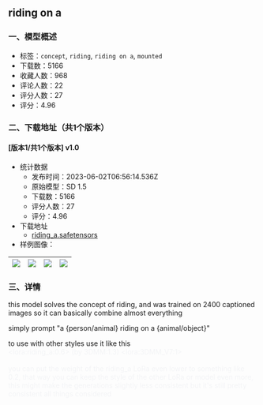 ## riding on a 
### 一、模型概述

- 标签：`concept`, `riding`, `riding on a`, `mounted`
- 下载数：5166
- 收藏人数：968
- 评论人数：22
- 评分人数：27
- 评分：4.96

### 二、下载地址（共1个版本）

#### [版本1/共1个版本] v1.0

- 统计数据
  - 发布时间：2023-06-02T06:56:14.536Z
  - 原始模型：SD 1.5
  - 下载数：5166
  - 评分人数：27
  - 评分：4.96
- 下载地址
  - [riding_a.safetensors](https://civitai.com/api/download/models/87496)
- 样例图像：

| <img src="https://image.civitai.com/xG1nkqKTMzGDvpLrqFT7WA/27410994-3e34-4566-b2f8-bfc1caecca8b/width=450/1002622.jpeg" /> | <img src="https://image.civitai.com/xG1nkqKTMzGDvpLrqFT7WA/ff548b7e-b2c8-4337-b61a-12d96dfc40c4/width=450/1002395.jpeg" /> | <img src="https://image.civitai.com/xG1nkqKTMzGDvpLrqFT7WA/003815fc-b6a6-4640-89bc-dd859c2c120b/width=450/1002375.jpeg" /> | <img src="https://image.civitai.com/xG1nkqKTMzGDvpLrqFT7WA/e5743fe7-0b28-4503-afb1-bd674bc2d72f/width=450/1002378.jpeg" /> |
| ---- | ---- | ---- | ---- |


### 三、详情
<p>this model solves the concept of riding, and was trained on 2400 captioned images so it can basically combine almost everything</p><p>simply prompt "a {person/animal} riding on a {animal/object}"</p><p></p><p>to use with other styles use it like this <br /><span style="color:rgb(243, 244, 246)">&lt;lora:riding_a:0.6&gt; (by 3DMM:1.3) &lt;lora:3DMM_V7:1&gt;</span><br /><br /><span style="color:rgb(243, 244, 246)">you can put the weight of the riding_a LoRa even lower to something like 0.2, that way you can keep the style of the other LoRa or model even more, this might make the generations slightly less consistent but it's still pretty consistent all things considered</span></p>